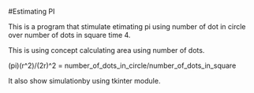 #Estimating PI

This is a program that stimulate etimating pi using number of dot in circle over number of dots in square time 4.

This is using concept calculating area using number of dots.

(pi)(r^2)/(2r)^2 = number_of_dots_in_circle/number_of_dots_in_square

It also show simulationby using tkinter module.
